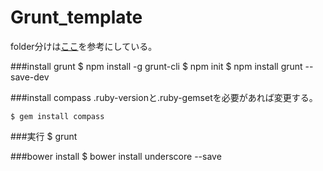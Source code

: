 Grunt_template
======================== 


folder分けは[ここ](http://www.monster-dive.com/blog/web_creative/20140110_001102.php)を参考にしている。

###install grunt
    $ npm install -g grunt-cli
    $ npm init
    $ npm install grunt --save-dev


###install compass
.ruby-versionと.ruby-gemsetを必要があれば変更する。

    $ gem install compass

###実行
    $ grunt 

###bower install
  $ bower install underscore --save